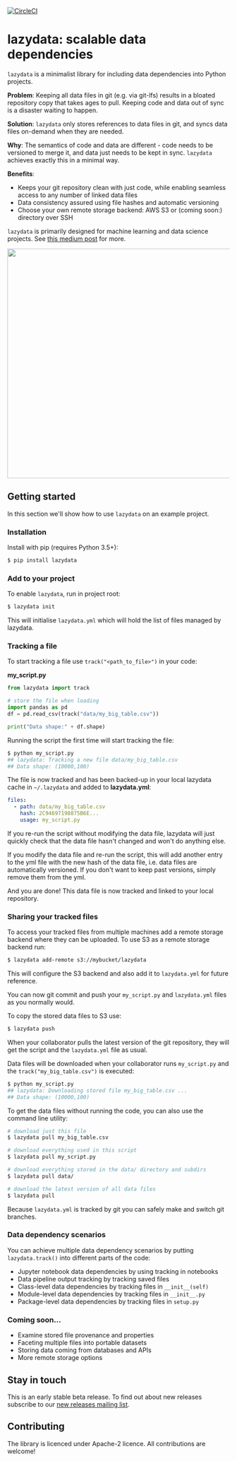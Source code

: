 [![CircleCI](https://circleci.com/gh/rstojnic/lazydata/tree/master.svg?style=shield)](https://circleci.com/gh/rstojnic/lazydata/tree/master)

# lazydata: scalable data dependencies

`lazydata` is a minimalist library for including data dependencies into Python projects. 

**Problem**: Keeping all data files in git (e.g. via git-lfs) results in a bloated repository copy that takes ages to pull. Keeping code and data out of sync is a disaster waiting to happen.     

**Solution**: `lazydata` only stores references to data files in git, and syncs data files on-demand when they are needed.

**Why**: The semantics of code and data are different - code needs to be versioned to merge it, and data just needs to be kept in sync. `lazydata` achieves exactly this in a minimal way.    

**Benefits**:

- Keeps your git repository clean with just code, while enabling seamless access to any number of linked data files 
- Data consistency assured using file hashes and automatic versioning
- Choose your own remote storage backend: AWS S3 or (coming soon:) directory over SSH

`lazydata` is primarily designed for machine learning and data science projects. 
See [this medium post](https://medium.com/@rstojnic/structuring-ml-projects-so-they-can-grow-b63e89c8be8f) for more.  

<div align="center">
<img width="520" src="https://github.com/rstojnic/lazydata/raw/master/docs/lazydata-project-col2.png">
</div>

## Getting started 

In this section we'll show how to use `lazydata` on an example project.

### Installation

Install with pip (requires Python 3.5+):

```bash
$ pip install lazydata
```

### Add to your project

To enable `lazydata`, run in project root:

```bash
$ lazydata init 
```

This will initialise `lazydata.yml` which will hold the list of files managed by lazydata. 

### Tracking a file

To start tracking a file use `track("<path_to_file>")` in your code:

**my_script.py**
```python
from lazydata import track

# store the file when loading  
import pandas as pd
df = pd.read_csv(track("data/my_big_table.csv"))

print("Data shape:" + df.shape)

```

Running the script the first time will start tracking the file:

```bash
$ python my_script.py
## lazydata: Tracking a new file data/my_big_table.csv
## Data shape: (10000,100)
```

The file is now tracked and has been backed-up in your local lazydata cache in `~/.lazydata` and added to **lazydata.yml**:
```yaml
files:
  - path: data/my_big_table.csv
    hash: 2C94697198875B6E...
    usage: my_script.py

```

If you re-run the script without modifying the data file, lazydata will just quickly check that the data file hasn't changed and won't do anything else. 

If you modify the data file and re-run the script, this will add another entry to the yml file with the new hash of the data file, i.e. data files are automatically versioned. If you don't want to keep past versions, simply remove them from the yml. 

And you are done! This data file is now tracked and linked to your local repository.

### Sharing your tracked files

To access your tracked files from multiple machines add a remote storage backend where they can be uploaded. To use S3 as a remote storage backend run:

```bash
$ lazydata add-remote s3://mybucket/lazydata
```

This will configure the S3 backend and also add it to `lazydata.yml` for future reference. 

You can now git commit and push your `my_script.py` and `lazydata.yml` files as you normally would. 
 
To copy the stored data files to S3 use:

```bash
$ lazydata push
```

When your collaborator pulls the latest version of the git repository, they will get the script and the `lazydata.yml` file as usual.  

Data files will be downloaded when your collaborator runs `my_script.py` and the `track("my_big_table.csv")` is executed:

```bash
$ python my_script.py
## lazydata: Downloading stored file my_big_table.csv ...
## Data shape: (10000,100)
``` 
 
To get the data files without running the code, you can also use the command line utility:

```bash
# download just this file
$ lazydata pull my_big_table.csv

# download everything used in this script
$ lazydata pull my_script.py

# download everything stored in the data/ directory and subdirs
$ lazydata pull data/

# download the latest version of all data files
$ lazydata pull
```

Because `lazydata.yml` is tracked by git you can safely make and switch git branches. 

### Data dependency scenarios

You can achieve multiple data dependency scenarios by putting `lazydata.track()` into different parts of the code:

- Jupyter notebook data dependencies by using tracking in notebooks
- Data pipeline output tracking by tracking saved files 
- Class-level data dependencies by tracking files in `__init__(self)`
- Module-level data dependencies by tracking files in `__init__.py`
- Package-level data dependencies by tracking files in `setup.py` 

### Coming soon... 

- Examine stored file provenance and properties
- Faceting multiple files into portable datasets
- Storing data coming from databases and APIs
- More remote storage options

## Stay in touch

This is an early stable beta release. To find out about new releases subscribe to our [new releases mailing list](http://eepurl.com/dFYLIL). 

## Contributing

The library is licenced under Apache-2 licence. All contributions are welcome!
   
